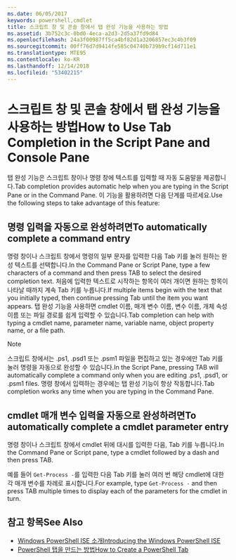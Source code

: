```yaml
---
ms.date: 06/05/2017
keywords: powershell,cmdlet
title: 스크립트 창 및 콘솔 창에서 탭 완성 기능을 사용하는 방법
ms.assetid: 3b752c3c-0bd0-4eca-a2d3-2d5a37fd9d84
ms.openlocfilehash: 24a3f00987ff5ca4bf82d1a3206857ec3c4b3f09
ms.sourcegitcommit: 00ff76d7d9414fe585c04740b739b9cf14d711e1
ms.translationtype: MTE95
ms.contentlocale: ko-KR
ms.lasthandoff: 12/14/2018
ms.locfileid: "53402215"
---
```

# <a name="how-to-use-tab-completion-in-the-script-pane-and-console-pane"></a><span data-ttu-id="0f5ae-103">스크립트 창 및 콘솔 창에서 탭 완성 기능을 사용하는 방법</span><span class="sxs-lookup"><span data-stu-id="0f5ae-103">How to Use Tab Completion in the Script Pane and Console Pane</span></span>

<span data-ttu-id="0f5ae-104">탭 완성 기능은 스크립트 창이나 명령 창에 텍스트를 입력할 때 자동 도움말을 제공합니다.</span><span class="sxs-lookup"><span data-stu-id="0f5ae-104">Tab completion provides automatic help when you are typing in the Script Pane or in the Command Pane.</span></span> <span data-ttu-id="0f5ae-105">이 기능을 활용하려면 다음 단계를 따르세요.</span><span class="sxs-lookup"><span data-stu-id="0f5ae-105">Use the following steps to take advantage of this feature:</span></span>

## <a name="to-automatically-complete-a-command-entry"></a><span data-ttu-id="0f5ae-106">명령 입력을 자동으로 완성하려면</span><span class="sxs-lookup"><span data-stu-id="0f5ae-106">To automatically complete a command entry</span></span>

<span data-ttu-id="0f5ae-107">명령 창이나 스크립트 창에서 명령의 일부 문자를 입력한 다음 Tab 키를 눌러 원하는 완성 텍스트를 선택합니다.</span><span class="sxs-lookup"><span data-stu-id="0f5ae-107">In the Command Pane or Script Pane, type a few characters of a command and then press TAB to select the desired completion text.</span></span> <span data-ttu-id="0f5ae-108">처음에 입력한 텍스트로 시작하는 항목이 여러 개이면 원하는 항목이 나타날 때까지 계속 Tab 키를 누릅니다.</span><span class="sxs-lookup"><span data-stu-id="0f5ae-108">If multiple items begin with the text that you initially typed, then continue pressing Tab until the item you want appears.</span></span> <span data-ttu-id="0f5ae-109">탭 완성 기능을 사용하면 cmdlet 이름, 매개 변수 이름, 변수 이름, 개체 속성 이름 또는 파일 경로를 쉽게 입력할 수 있습니다.</span><span class="sxs-lookup"><span data-stu-id="0f5ae-109">Tab completion can help with typing a cmdlet name, parameter name, variable name, object property name, or a file path.</span></span>

> [!NOTE]
> <span data-ttu-id="0f5ae-110">스크립트 창에서는 .ps1, .psd1 또는 .psm1 파일을 편집하고 있는 경우에만 Tab 키를 눌러 명령을 자동으로 완성할 수 있습니다.</span><span class="sxs-lookup"><span data-stu-id="0f5ae-110">In the Script Pane, pressing TAB will automatically complete a command only when you are editing .ps1, .psd1, or .psm1 files.</span></span> <span data-ttu-id="0f5ae-111">명령 창에서 입력하는 경우에는 탭 완성 기능이 항상 작동합니다.</span><span class="sxs-lookup"><span data-stu-id="0f5ae-111">Tab completion works any time when you are typing in the Command Pane.</span></span>

## <a name="to-automatically-complete-a-cmdlet-parameter-entry"></a><span data-ttu-id="0f5ae-112">cmdlet 매개 변수 입력을 자동으로 완성하려면</span><span class="sxs-lookup"><span data-stu-id="0f5ae-112">To automatically complete a cmdlet parameter entry</span></span>

<span data-ttu-id="0f5ae-113">명령 창이나 스크립트 창에서 cmdlet 뒤에 대시를 입력한 다음, Tab 키를 누릅니다.</span><span class="sxs-lookup"><span data-stu-id="0f5ae-113">In the Command Pane or Script pane, type a cmdlet followed by a dash and then press TAB.</span></span>

<span data-ttu-id="0f5ae-114">예를 들어 `Get-Process -`를 입력한 다음 Tab 키를 눌러 여러 번 해당 cmdlet에 대한 각 매개 변수를 차례로 표시합니다.</span><span class="sxs-lookup"><span data-stu-id="0f5ae-114">For example, type `Get-Process -` and then press TAB multiple times to display each of the parameters for the cmdlet in turn.</span></span>

## <a name="see-also"></a><span data-ttu-id="0f5ae-115">참고 항목</span><span class="sxs-lookup"><span data-stu-id="0f5ae-115">See Also</span></span>

- [<span data-ttu-id="0f5ae-116">Windows PowerShell ISE 소개</span><span class="sxs-lookup"><span data-stu-id="0f5ae-116">Introducing the Windows PowerShell ISE</span></span>](Introducing-the-Windows-PowerShell-ISE.md)
- [<span data-ttu-id="0f5ae-117">PowerShell 탭을 만드는 방법</span><span class="sxs-lookup"><span data-stu-id="0f5ae-117">How to Create a PowerShell Tab</span></span>](How-to-Create-a-PowerShell-Tab-in-Windows-PowerShell-ISE.md)
